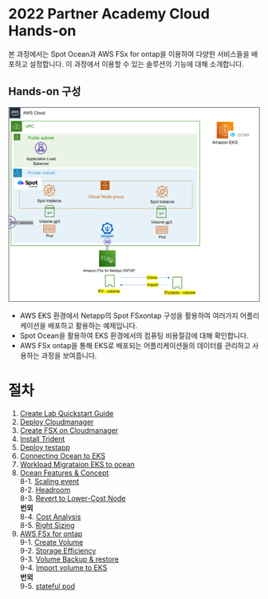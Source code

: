 # 2022 Partner Academy Cloud Hands-on
본 과정에서는 Spot Ocean과 AWS FSx for ontap을 이용하여 다양한 서비스들을 배포하고 설정합니다.
이 과정에서 이용할 수 있는 솔루션의 기능에 대해 소개합니다.

## Hands-on 구성
![Image](./images/myplan.png)

- AWS EKS 환경에서 Netapp의 Spot FSxontap 구성을 활용하여 여러가지 어플리케이션을 배포하고 활용하는 예제입니다.
- Spot Ocean을 활용하여 EKS 환경에서의 컴퓨팅 비용절감에 대해 확인합니다.
- AWS FSx ontap을 통해 EKS로 배포되는 어플리케이션들의 데이터를 관리하고 사용하는 과정을 보여줍니다. 

# 절차
1. [Create Lab Quickstart Guide](./QuickStart/CreateLabQuickstartGuide.md)
2. [Deploy Cloudmanager](./FSXforOntap/DeployCloudmanager.md)
3. [Create FSX on Cloudmanager](./FSXforOntap/CreateFSXontap.md)
4. [Install Trident](./Trident/install_Trident.md)
5. [Deploy testapp](./Trident/deploy_testapp.md)
6. [Connecting Ocean to EKS](./OceanforEKS/ConnectAnEKSCluster.md)
7. [Workload Migrataion EKS to ocean](./OceanforEKS/WorkloadMigration.md)</br>
8. [Ocean Features & Concept](https://docs.spot.io/ocean/features/)</br>
  8-1. [Scaling event](./OceanforEKS/ScalingEvent.md)</br>
  8-2. [Headroom](./OceanforEKS/Headroom.md)</br>
  8-3. [Revert to Lower-Cost Node](./OceanforEKS/ReverttoLowerCostNdoe.md)</br>
  **번외**</br>
  8-4. [Cost Analysis](./OceanforEKS/CostAnalysis.md)</br>
  8-5. [Right Sizing](./OceanforEKS/RightSizing.md)</br>
9. [AWS FSx for ontap](./FSXforOntap/README.md)</br>
  9-1. [Create Volume](./FSXforOntap/CreateVolume.md)</br>
  9-2. [Storage Efficiency](./FSXforOntap/StorageEfficiency.md)</br>
  9-3. [Volume Backup & restore](./FSXforOntap/VolumeBackupAndRestore.md)</br>
  9-4. [Import volume to EKS](./FSXforOntap/ImportVolumeToEKS.md) </br>
  **번외**</br>
  9-5. [stateful pod](./FSXforOntap/K8SWithFSxOntap_Stateful.md)
 
    

    